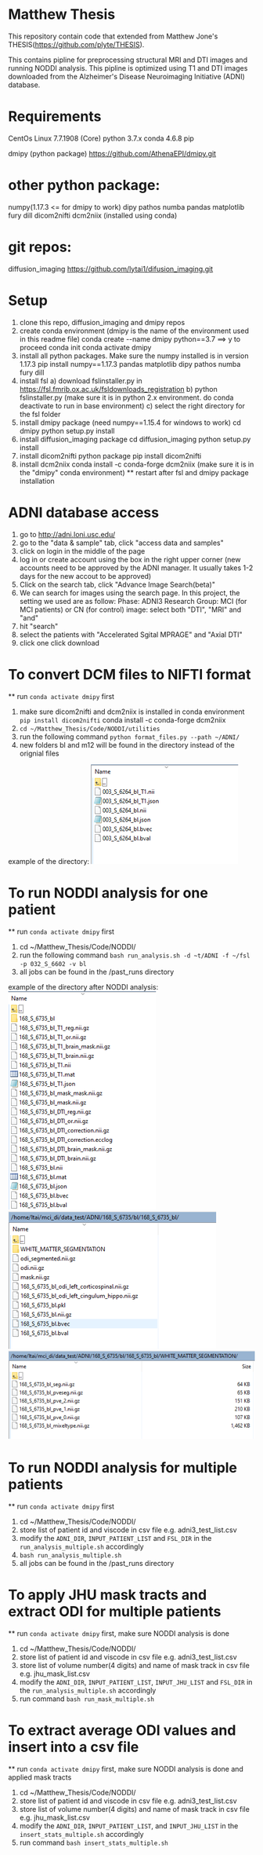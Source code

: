 # Matthew Thesis
This repository contain code that extended from Matthew Jone's THESIS(https://github.com/plyte/THESIS).

This contains pipline for preprocessing structural MRI and DTI images and running NODDI analysis. This pipline is optimized using T1 and DTI images downloaded from the Alzheimer's Disease Neuroimaging Initiative (ADNI) database.

# Requirements 
CentOs Linux 7.7.1908 (Core)
python 3.7.x
conda 4.6.8
pip

dmipy (python package)
https://github.com/AthenaEPI/dmipy.git

# other python package:
numpy(1.17.3 <= for dmipy to work)
dipy
pathos
numba
pandas
matplotlib
fury
dill
dicom2nifti
dcm2niix (installed using conda)

# git repos:
diffusion_imaging
https://github.com/lytai1/difusion_imaging.git

# Setup
1) clone this repo, diffusion_imaging and dmipy repos
2) create conda environment (dmipy is the name of the environment used in this readme file)
conda create --name dmipy python==3.7
==> y to proceed
conda init
conda activate dmipy
3) install all python packages. Make sure the numpy installed is in version 1.17.3
pip install numpy==1.17.3 pandas matplotlib dipy pathos numba fury dill
4) install fsl
  a) download fslinstaller.py in https://fsl.fmrib.ox.ac.uk/fsldownloads_registration
  b) python fslinstaller.py (make sure it is in python 2.x environment. do conda deactivate to run in base environment)
  c) select the right directory for the fsl folder
5) install dmipy package
(need numpy==1.15.4 for windows to work)
cd dmipy
python setup.py install
6) install diffusion_imaging package
cd diffusion_imaging
python setup.py install
7) install dicom2nifti python package
pip install dicom2nifti
8) install dcm2niix
conda install -c conda-forge dcm2niix
(make sure it is in the "dmipy" conda environment)
** restart after fsl and dmipy package installation

# ADNI database access
1) go to http://adni.loni.usc.edu/
2) go to the "data & sample" tab, click "access data and samples"
3) click on login in the middle of the page
4) log in or create account using the box in the right upper corner (new accounts need to be approved by the ADNI manager. It usually takes 1-2 days for the new accout to be approved)
5) Click on the search tab, click "Advance Image Search(beta)"
6) We can search for images using the search page. In this project, the setting we used are as follow:
Phase: ADNI3
Research Group: MCI (for MCI patients) or CN (for control)
image: select both "DTI", "MRI" and "and"
7) hit "search" 
8) select the patients with "Accelerated Sgital MPRAGE" and "Axial DTI"
9) click one click download

# To convert DCM files to NIFTI format
** run `conda activate dmipy` first
1) make sure dicom2nifti and dcm2niix is installed in conda environment
`pip install dicom2nifti`
conda install -c conda-forge dcm2niix
2) `cd ~/Matthew_Thesis/Code/NODDI/utilities`
3) run the following command
`python format_files.py --path ~/ADNI/`
4) new folders bl and m12 will be found in the directory instead of the orignial files

example of the directory:
![Example directory preprocessing](./Documentation/sample_dir_after_preprocessing.png)

# To run NODDI analysis for one patient
** run `conda activate dmipy` first
1) cd ~/Matthew_Thesis/Code/NODDI/
2) run the following command
`bash run_analysis.sh -d ~t/ADNI -f ~/fsl -p 032_S_6602 -v bl`
3) all jobs can be found in the /past_runs directory

example of the directory after NODDI analysis:
![Example directory noddi1](./Documentation/sample_dir_after_noddi1.png)
![Example directory noddi2](./Documentation/sample_dir_after_noddi2.png)
![Example directory noddi3](./Documentation/sample_dir_after_noddi3.png)

# To run NODDI analysis for multiple patients
** run `conda activate dmipy` first
1) cd ~/Matthew_Thesis/Code/NODDI/
2) store list of patient id and viscode in csv file e.g. adni3_test_list.csv
3) modify the `ADNI_DIR`, `INPUT_PATIENT_LIST` and `FSL_DIR` in the `run_analysis_multiple.sh` accordingly
4) `bash run_analysis_multiple.sh`
5) all jobs can be found in the /past_runs directory

# To apply JHU mask tracts and extract ODI for multiple patients
** run `conda activate dmipy` first, make sure NODDI analysis is done
1) cd ~/Matthew_Thesis/Code/NODDI/
2) store list of patient id and viscode in csv file e.g. adni3_test_list.csv
3) store list of volume number(4 digits) and name of mask track in csv file e.g. jhu_mask_list.csv
4) modify the `ADNI_DIR`, `INPUT_PATIENT_LIST`, `INPUT_JHU_LIST` and `FSL_DIR` in the `run_analysis_multiple.sh` accordingly
5) run command
`bash run_mask_multiple.sh`

# To extract average ODI values and insert into a csv file
** run `conda activate dmipy` first, make sure NODDI analysis is done and applied mask tracts
1) cd ~/Matthew_Thesis/Code/NODDI/
2) store list of patient id and viscode in csv file e.g. adni3_test_list.csv
3) store list of volume number(4 digits) and name of mask track in csv file e.g. jhu_mask_list.csv
4) modify the `ADNI_DIR`, `INPUT_PATIENT_LIST`, and `INPUT_JHU_LIST` in the `insert_stats_multiple.sh` accordingly
5) run command
`bash insert_stats_multiple.sh`
